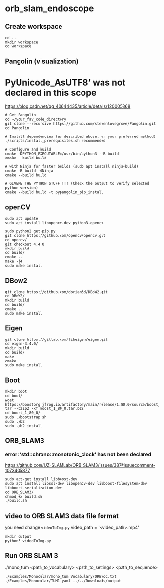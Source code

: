 # orb_slam_endoscope

## Create workspace
```
cd ..
mkdir workspace
cd workspace
```

## Pangolin (visualization)

# PyUnicode_AsUTF8’ was not declared in this scope
https://blog.csdn.net/qq_40644435/article/details/120005868

```
# Get Pangolin
cd ~/your_fav_code_directory
git clone --recursive https://github.com/stevenlovegrove/Pangolin.git
cd Pangolin

# Install dependencies (as described above, or your preferred method)
./scripts/install_prerequisites.sh recommended

# Configure and build
cmake -DPYTHON_EXECUTABLE=/usr/bin/python3 --B build
cmake --build build

# with Ninja for faster builds (sudo apt install ninja-build)
cmake -B build -GNinja
cmake --build build

# GIVEME THE PYTHON STUFF!!!! (Check the output to verify selected python version)
cmake --build build -t pypangolin_pip_install

```

## openCV
```
sudo apt update
sudo apt install libopencv-dev python3-opencv

sudo python2 get-pip.py
git clone https://github.com/opencv/opencv.git
cd opencv/
git checkout 4.4.0
mkdir build
cd build/
cmake ..
make -j4
sudo make install
```

## DBow2
```
git clone https://github.com/dorian3d/DBoW2.git
cd DBoW2/
mkdir build
cd build/
cmake ..
sudo make install
```

## Eigen

```
git clone https://gitlab.com/libeigen/eigen.git
cd eigen-3.4.0/
mkdir build
cd build/
make
cmake ..
sudo make install
```

## Boot
```
mkdir boot
cd boot/
wget https://boostorg.jfrog.io/artifactory/main/release/1.80.0/source/boost_1_80_0.tar.bz2
tar --bzip2 -xf boost_1_80_0.tar.bz2
cd boost_1_80_0/
sudo ./bootstrap.sh
sudo ./b2
sudo ./b2 install
```

## ORB_SLAM3

### error: ‘std::chrono::monotonic_clock’ has not been declared
https://github.com/UZ-SLAMLab/ORB_SLAM3/issues/387#issuecomment-1073405877

```
sudo apt-get install libboost-dev
sudo apt install libssl-dev libopencv-dev libboost-filesystem-dev libboost-serialization-dev
cd ORB_SLAM3/
chmod +x build.sh
./build.sh 
```

## video to ORB SLAM3 data file format
you need change `videoToImg.py` 
video_path = '<video_path>.mp4'

```
mkdir output
python3 videoToImg.py
```

## Run ORB SLAM 3

./mono_tum <path_to_vocabulary> <path_to_settings> <path_to_sequence>
```
./Examples/Monocular/mono_tum Vocabulary/ORBvoc.txt ./Examples/Monocular/TUM1.yaml ../../Downloads/output
```
